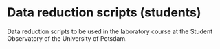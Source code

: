 # Data reduction scripts (students)
Data reduction scripts to be used in the laboratory course at the Student Observatory of the University of Potsdam.
